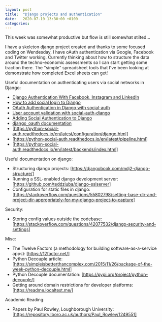 ```yaml
---
layout: post
title:  "Django projects and authentication"
date:   2020-07-10 13:30:00 +0100
categories: 
---
```


This week was somewhat productive but flow is still somewhat stilted...

I have a skeleton django project created and thanks to some focused coding on Wendesday, I have oAuth authentication via Google, Facebook and Twitter working. Currently thinking about how to structure the data around the techno-economic assessments so I can start getting some traction there. The "simple" spreadsheet tools that I've been looking at demonstrate how completed Excel sheets can get!


Useful documentation on authenticating users via social networks in Django:
 - [Django Authentication With Facebook, Instagram and LinkedIn](https://www.digitalocean.com/community/tutorials/django-authentication-with-facebook-instagram-and-linkedin)
 - [How to add social login to Django](https://simpleisbetterthancomplex.com/tutorial/2016/10/24/how-to-add-social-login-to-django.html)
 - [OAuth Authentication in Django with social-auth](https://medium.com/trabe/oauth-authentication-in-django-with-social-auth-c67a002479c1)
 - [User account validation with social-auth-django](https://medium.com/trabe/user-account-validation-with-social-auth-django-658ff00404b5)
 - [Adding Social Authentication to Django](https://realpython.com/adding-social-authentication-to-django/)
 - [django_oauth documentation](https://github.com/Alexmhack/django_oauth/blob/fea559f5d1d5258c2fef9c1259c205423d7c9903/README.md)
 - [https://python-social-auth.readthedocs.io/en/latest/configuration/django.html]
 - [https://python-social-auth.readthedocs.io/en/latest/pipeline.html]
 - [https://python-social-auth.readthedocs.io/en/latest/backends/index.html]

Useful documentation on django:
 - Structuring django projects: [https://djangobook.com/mdj2-django-structure/]
 - Running a SSL-enabled django development server: [https://github.com/teddziuba/django-sslserver]
 - Configuration for static files in django: [https://stackoverflow.com/questions/55802798/setting-base-dir-and-project-dir-appropriately-for-my-django-project-to-capture]
 
 Security:
  - Storing config values outside the codebase: [https://stackoverflow.com/questions/42077532/django-security-and-settings]
 
 Misc:
  - The Twelve Factors (a methodology for building software-as-a-service apps): [https://12factor.net/]
  - Python Decouple article: [https://simpleisbetterthancomplex.com/2015/11/26/package-of-the-week-python-decouple.html]
  - Python Decouple documentation: [https://pypi.org/project/python-decouple/]
  - Getting around domain restrictions for developer platforms: [https://readme.localtest.me/]

Academic Reading
 - Papers by Paul Rowley, Loughborough University: [https://repository.lboro.ac.uk/authors/Paul_Rowley/1249551]
